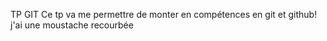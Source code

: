 TP GIT
Ce tp va me permettre de monter en compétences en git et github!
j'ai une moustache recourbée
